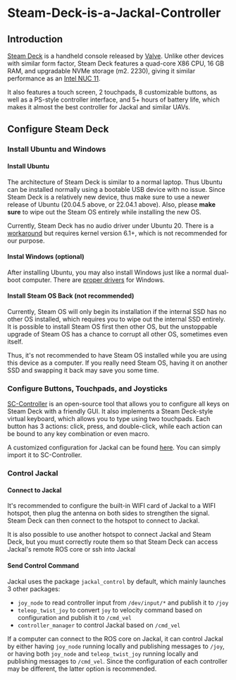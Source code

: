 # Steam-Deck-is-a-Jackal-Controller

## Introduction
[Steam Deck](https://en.wikipedia.org/wiki/Steam_Deck) is a handheld console released by [Valve](https://en.wikipedia.org/wiki/Valve_Corporation). 
Unlike other devices with similar form factor, Steam Deck features a quad-core X86 CPU, 16 GB RAM, and upgradable NVMe storage (m2. 2230), 
giving it similar performance as an [Intel NUC 11](https://www.intel.com/content/www/us/en/products/sku/205608/intel-nuc-11-pro-mini-pc-nuc11tnkv7/specifications.html).

It also features a touch screen, 2 touchpads, 8 customizable buttons, as well as a PS-style controller interface, and 5+ hours of battery life, which makes it almost the best controller for Jackal and similar UAVs. 


## Configure Steam Deck

### Install Ubuntu and Windows
#### Install Ubuntu
The architecture of Steam Deck is similar to a normal laptop. Thus Ubuntu can be installed normally using a bootable USB device with no issue.
Since Steam Deck is a relatively new device, thus make sure to use a newer release of Ubuntu (20.04.5 above, or 22.04.1 above).
Also, please **make sure** to wipe out the Steam OS entirely while installing the new OS.

Currently, Steam Deck has no audio driver under Ubuntu 20. There is a [workaround](https://gitlab.com/open-sd/acp5x-ucm-files) but requires kernel version 6.1+, which is not recommended for our purpose.

#### Instal Windows (optional)
After installing Ubuntu, you may also install Windows just like a normal dual-boot computer. There are [proper drivers](https://store.steampowered.com/news/app/1675200/view/3131696199122435099) for Windows. 

#### Install Steam OS Back (not recommended)
Currently, Steam OS will only begin its installation if the internal SSD has no other OS installed, which requires you to wipe out the internal SSD entirely. 
It is possible to install Steam OS first then other OS, but the unstoppable upgrade of Steam OS has a chance to corrupt all other OS, sometimes even itself.

Thus, it's not recommended to have Steam OS installed while you are using this device as a computer. 
If you really need Steam OS, having it on another SSD and swapping it back may save you some time.

### Configure Buttons, Touchpads, and Joysticks
[SC-Controller](https://github.com/kozec/sc-controller) is an open-source tool that allows you to configure all keys on Steam Deck with a friendly GUI.
It also implements a Steam Deck-style virtual keyboard, which allows you to type using two touchpads. 
Each button has 3 actions: click, press, and double-click, while each action can be bound to any key combination or even macro.

A customized configuration for Jackal can be found [here](Jackal.sccprofile). You can simply import it to SC-Controller.

### Control Jackal

#### Connect to Jackal
It's recommended to configure the built-in WIFI card of Jackal to a WIFI hotspot, then plug the antenna on both sides to strengthen the signal. 
Steam Deck can then connect to the hotspot to connect to Jackal. 

It is also possible to use another hotspot to connect Jackal and Steam Deck, 
but you must correctly route them so that Steam Deck can access Jackal's remote ROS core or ssh into Jackal

#### Send Control Command
Jackal uses the package `jackal_control` by default, which mainly launches 3 other packages:

- `joy_node` to read controller input from `/dev/input/*` and publish it to `/joy`
- `teleop_twist_joy` to convert `joy` to velocity command based on configuration and publish it to `/cmd_vel`
- `controller_manager` to control Jackal based on `/cmd_vel`

If a computer can connect to the ROS core on Jackal, it can control Jackal by either having `joy_node` running locally and publishing messages to `/joy`, 
or having both `joy_node` and `teleop_twist_joy` running locally and publishing messages to `/cmd_vel`. Since the configuration of each controller may be different, 
the latter option is recommended.
